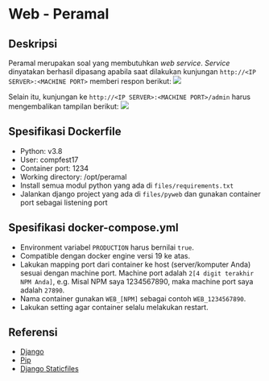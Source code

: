 # Web - Peramal

## Deskripsi
Peramal merupakan soal yang membutuhkan _web service_. _Service_ dinyatakan berhasil dipasang apabila saat dilakukan kunjungan `http://<IP SERVER>:<MACHINE PORT>` memberi respon berikut:
![](preview-index.png)

Selain itu, kunjungan ke `http://<IP SERVER>:<MACHINE PORT>/admin` harus mengembalikan tampilan berikut:
![](preview-admin.png)

## Spesifikasi Dockerfile
- Python: v3.8
- User: compfest17
- Container port: 1234
- Working directory: /opt/peramal
- Install semua modul python yang ada di `files/requirements.txt`
- Jalankan django project yang ada di `files/pyweb` dan gunakan container port sebagai listening port

## Spesifikasi docker-compose.yml
- Environment variabel `PRODUCTION` harus bernilai `true`.
- Compatible dengan docker engine versi 19 ke atas.
- Lakukan mapping port dari container ke host (server/komputer Anda) sesuai dengan machine port. Machine port adalah `2[4 digit terakhir NPM Anda]`, e.g. Misal NPM saya 1234567890, maka machine port saya adalah `27890`.
- Nama container gunakan `WEB_[NPM]` sebagai contoh `WEB_1234567890`.
- Lakukan setting agar container selalu melakukan restart.

## Referensi
- [Django](https://docs.djangoproject.com/en/3.1/intro/tutorial01/)
- [Pip](https://pip.pypa.io/en/stable/user_guide/)
- [Django Staticfiles](https://docs.djangoproject.com/en/3.1/ref/contrib/staticfiles/)
